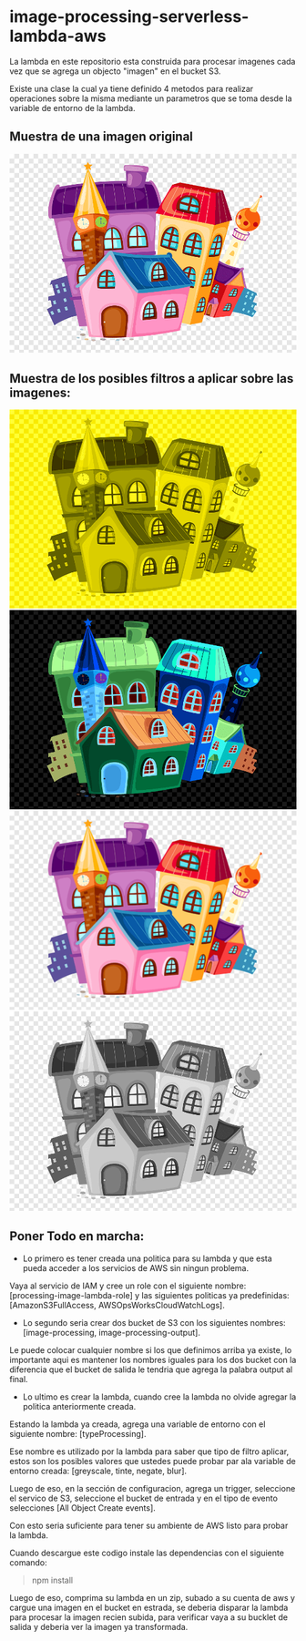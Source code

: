 # image-processing-serverless-lambda-aws

La lambda en este repositorio esta construida para procesar imagenes cada vez que se agrega un objecto "imagen" en el bucket S3.

Existe una clase la cual ya tiene definido 4 metodos para realizar operaciones sobre la misma mediante un parametros que se toma desde la variable de entorno de la lambda.

## Muestra de una imagen original
![](resource/apartments.png)

## Muestra de los posibles filtros a aplicar sobre las imagenes:

![](resource/1output-apartments.png)
![](resource/2output-apartments.png)
![](resource/3output-apartments.png)
![](resource/4output-apartments.png)

## Poner Todo en marcha:

- Lo primero es tener creada una politica para su lambda y que esta pueda acceder a los servicios de AWS sin ningun problema.

Vaya al servicio de IAM y cree un role con el siguiente nombre: [processing-image-lambda-role] y las siguientes  politicas ya predefinidas: [AmazonS3FullAccess, AWSOpsWorksCloudWatchLogs].

- Lo segundo seria crear dos bucket de S3 con los siguientes  nombres: [image-processing, image-processing-output].

Le puede colocar cualquier nombre si los que definimos arriba ya existe, lo importante aqui es mantener los nombres iguales para los dos bucket con la diferencia que el bucket de salida  le tendria que agrega la palabra output al final.

- Lo ultimo es crear la lambda, cuando cree la lambda no olvide agregar la politica anteriormente creada.

Estando la lambda ya creada, agrega una variable de entorno con el siguiente nombre: [typeProcessing].

Ese nombre es utilizado por la lambda para saber que tipo de filtro aplicar, estos son los posibles valores que ustedes puede probar par ala variable de entorno creada: [greyscale, tinte, negate, blur].

Luego de eso, en la sección de configuracion, agrega un trigger, seleccione el servico de S3, seleccione el bucket de entrada y en el tipo de evento selecciones [All Object Create events].

Con esto seria suficiente para tener su ambiente de AWS listo para probar la lambda.

Cuando descargue este codigo instale las dependencias con el siguiente comando:

> npm install

Luego de eso, comprima su lambda en un zip, subado a su cuenta de aws y cargue una imagen en el bucket en estrada, se deberia disparar la lambda para procesar la imagen recien subida, para verificar vaya a su bucklet de salida y deberia ver la imagen ya transformada.




